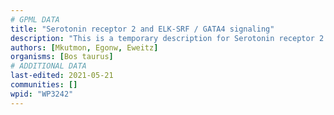 ```yaml
---
# GPML DATA
title: "Serotonin receptor 2 and ELK-SRF / GATA4 signaling"
description: "This is a temporary description for Serotonin receptor 2 and ELK-SRF / GATA4 signaling"
authors: [Mkutmon, Egonw, Eweitz]
organisms: [Bos taurus]
# ADDITIONAL DATA
last-edited: 2021-05-21
communities: []
wpid: "WP3242"
---
```

